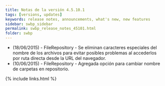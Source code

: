 ```yaml
---
title: Notas de la versión 4.5.10.1
tags: [versions, updates]
keywords: release notes, announcements, what's new, new features
sidebar: swbp_sidebar
permalink: swbp_release_notes_45101.html
folder: swbp
---
```


- (18/06/2015) - FileRepository - Se eliminan caracteres especiales del nombre de los archivos para evitar posibles problemas al accederlos por ruta directa desde la URL del navegador.
- (10/06/2015) - FileRepository - Agregada opción para cambiar nombre de carpetas en repositorio.

{% include links.html %}
